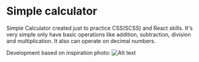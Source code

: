 # Simple calculator
Simple Calculator created just to practice CSS(SCSS) and React skills.
It's very simple only have basic operations like addition, subtraction, division and multiplication. It also can operate on decimal numbers.

Development based on inspiration photo:
![Alt text](https://cdnb.artstation.com/p/assets/images/images/017/013/661/large/mukul-negi-final-render.jpg?1554312337)
